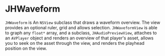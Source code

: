 # JHWaveform

`JHWaveform` is An `NSView` subclass that draws a waveform overview. The view provides an optional ruler, grid and allows selection. `JHWaveformView` is able to graph any `float*` array, and a subclass, `JHAudioPreviewView`, attaches to an `AVPlayer` object and renders an overview of that player's asset, allows you to seek on the asset through the view, and renders the playhead position on the view.